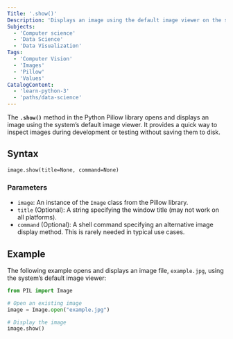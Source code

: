 ```yaml
---
Title: '.show()'
Description: 'Displays an image using the default image viewer on the system.'
Subjects:
  - 'Computer science'
  - 'Data Science'
  - 'Data Visualization'
Tags:
  - 'Computer Vision'
  - 'Images'
  - 'Pillow'
  - 'Values'
CatalogContent:
  - 'learn-python-3'
  - 'paths/data-science'
---
```


The **`.show()`** method in the Python Pillow library opens and displays an image using the system’s default image viewer. It provides a quick way to inspect images during development or testing without saving them to disk.

## Syntax

```pseudo
image.show(title=None, command=None)
```

### Parameters

- `image`: An instance of the `Image` class from the Pillow library.
- `title` (Optional): A string specifying the window title (may not work on all platforms).
- `command` (Optional): A shell command specifying an alternative image display method. This is rarely needed in typical use cases.

## Example

The following example opens and displays an image file, `example.jpg`, using the system’s default image viewer:

```py
from PIL import Image

# Open an existing image
image = Image.open("example.jpg")

# Display the image
image.show()
```
